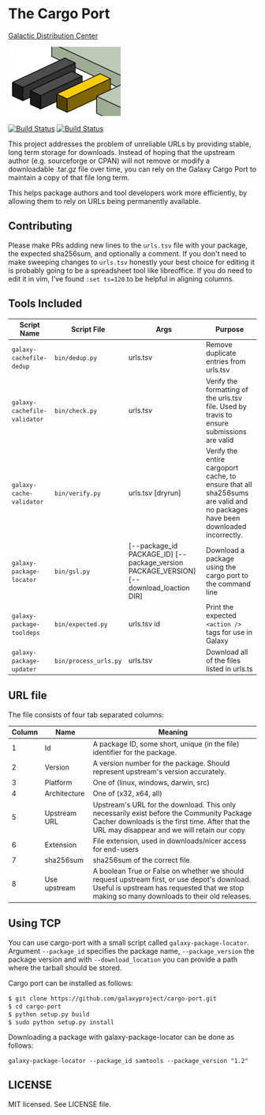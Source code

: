 # The Cargo Port

[Galactic Distribution Center](https://depot.galaxyproject.org/software/)

<img src="media/cpc-plain-small.png" style="max-height: 10em" alt="Cargo Port Logo"/>

[![Build Status](https://travis-ci.org/galaxyproject/cargo-port.svg)](https://travis-ci.org/galaxyproject/cargo-port)
[![Build Status](https://jenkins.galaxyproject.org/buildStatus/icon?job=cargo-port)](https://jenkins.galaxyproject.org/view/Meta/job/cargo-port/)

This project addresses the problem of unreliable URLs by providing stable, long term storage for downloads.
Instead of hoping that the upstream author (e.g. sourceforge or CPAN) will not remove or modify a downloadable
.tar.gz file over time, you can rely on the Galaxy Cargo Port to maintain a copy of that
file long term.

This helps package authors and tool developers work more efficiently, by
allowing them to rely on URLs being permanently available.

## Contributing

Please make PRs adding new lines to the `urls.tsv` file with your package, the
expected sha256sum, and optionally a comment. If you don't need to make
sweeping changes to `urls.tsv` honestly your best choice for editing it is
probably going to be a spreadsheet tool like libreoffice. If you do need to
edit it in vim, I've found `:set ts=120` to be helpful in aligning columns.

## Tools Included


Script Name                  | Script File           | Args                                                                                    | Purpose
---------------------------- | --------------------- | --------------------------------------------------------------------------------------- | ---------------------------------
`galaxy-cachefile-dedup`     | `bin/dedup.py`        | urls.tsv                                                                                | Remove duplicate entries from urls.tsv
`galaxy-cachefile-validator` | `bin/check.py`        | urls.tsv                                                                                | Verify the formatting of the urls.tsv file. Used by travis to ensure submissions are valid
`galaxy-cache-validator`     | `bin/verify.py`       | urls.tsv [dryrun]                                                                       | Verify the entire cargoport cache, to ensure that all sha256sums are valid and no packages have been downloaded incorrectly.
`galaxy-package-locator`     | `bin/gsl.py`          | [--package_id PACKAGE_ID] [--package_version PACKAGE_VERSION] [--download_loaction DIR] | Download a package using the cargo port to the command line
`galaxy-package-tooldeps`    | `bin/expected.py`     | urls.tsv id                                                                             | Print the expected `<action />` tags for use in Galaxy
`galaxy-package-updater`     | `bin/process_urls.py` | urls.tsv                                                                                | Download all of the files listed in urls.ts

## URL file

The file consists of four tab separated columns:

Column | Name          | Meaning
------ | ------------- | --------
1      | Id            | A package ID, some short, unique (in the file) identifier for the package.
2      | Version       | A version number for the package. Should represent upstream's version accurately.
3      | Platform      | One of (linux, windows, darwin, src)
4      | Architecture  | One of (x32, x64, all)
5      | Upstream URL  | Upstream's URL for the download. This only necessarily exist before the Community Package Cacher downloads is the first time. After that the URL may disappear and we will retain our copy
6      | Extension     | File extension, used in downloads/nicer access for end-users
7      | sha256sum     | sha256sum of the correct file.
8      | Use upstream  | A boolean True or False on whether we should request upstream first, or use depot's download. Useful is upstream has requested that we stop making so many downloads to their old releases.

## Using TCP

You can use cargo-port with a small script called `galaxy-package-locator`.
Argument `--package_id` specifies the package name, `--package_version` the package version and with `--download_location` you can provide a path where the tarball should be stored.

Cargo port can be installed as follows:

```console
$ git clone https://github.com/galaxyproject/cargo-port.git
$ cd cargo-port
$ python setup.py build
$ sudo python setup.py install
```

Downloading a package with galaxy-package-locator can be done as follows:

```
galaxy-package-locator --package_id samtools --package_version "1.2"
```

## LICENSE

MIT licensed. See LICENSE file.
